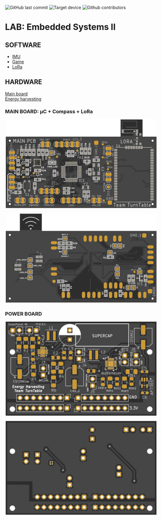 ![GitHub last commit](https://img.shields.io/github/last-commit/jonacappelle/Embedded-Systems-II-Lab.svg)
![Target device](https://img.shields.io/badge/target%20device-EFM32HG322F64G-yellow.svg)
![Github contributors](https://img.shields.io/github/contributors/jonacappelle/Embedded-Systems-II-Lab)
# LAB: Embedded Systems II

## SOFTWARE

- [IMU](https://github.com/jonacappelle/Embedded-Systems-II-Lab/tree/master/Jona%20-%20IMU%20and%20Main%20PCB/Embedded_II_ICM_20948)
- [Game](https://github.com/jonacappelle/Embedded-Systems-II-Lab/tree/master/Niels%20-%20Code%20spel/SLSTK3400A_blink)
- [LoRa](https://github.com/jonacappelle/Embedded-Systems-II-Lab/tree/master/Pieter%20-%20Connectivity%20and%20Visualisation)

## HARDWARE

[Main board](https://github.com/jonacappelle/Embedded-Systems-II-Lab/tree/master/Jona%20-%20IMU%20and%20Main%20PCB/EFM32_ICM20948_PCB)  
[Energy harvesting](https://github.com/jonacappelle/Embedded-Systems-II-Lab/tree/master/Daan%20-%20VoedingDesign%20PCB/schema_pcb)

### MAIN BOARD: µC + Compass + LoRa

<p align="center">
  <img width="500" src="https://github.com/jonacappelle/Embedded-Systems-II-Lab/blob/master/Jona%20-%20IMU%20and%20Main%20PCB/EFM32_ICM20948_PCB/svg_renders/top.svg">
</p>
<p align="center">
  <img width="500" src="https://github.com/jonacappelle/Embedded-Systems-II-Lab/blob/master/Jona%20-%20IMU%20and%20Main%20PCB/EFM32_ICM20948_PCB/svg_renders/bottom.svg">
</p>

### POWER BOARD

<p align="center">
  <img width="500" src="https://github.com/jonacappelle/Embedded-Systems-II-Lab/blob/master/Daan%20-%20VoedingDesign%20PCB/renders/top.svg">
</p>
<p align="center">
  <img width="500" src="https://github.com/jonacappelle/Embedded-Systems-II-Lab/blob/master/Daan%20-%20VoedingDesign%20PCB/renders/bottom.svg">
</p>


